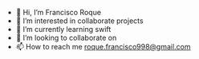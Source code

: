 - 👋 Hi, I’m Francisco Roque
- 👀 I’m interested in collaborate projects
- 🌱 I’m currently learning swift
- 💞️ I’m looking to collaborate on 
- 📫 How to reach me roque.francisco998@gmail.com

<!---
franciscoroquedev/franciscoroquedev is a ✨ special ✨ repository because its `README.md` (this file) appears on your GitHub profile.
You can click the Preview link to take a look at your changes.
--->

